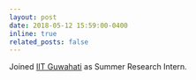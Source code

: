 ```yaml
---
layout: post
date: 2018-05-12 15:59:00-0400
inline: true
related_posts: false
---
```


Joined [IIT Guwahati](https://iitg.ac.in) as Summer Research Intern.